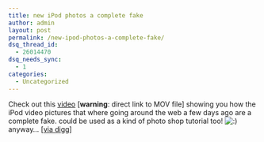 ```yaml
---
title: new iPod photos a complete fake
author: admin
layout: post
permalink: /new-ipod-photos-a-complete-fake/
dsq_thread_id:
  - 26014470
dsq_needs_sync:
  - 1
categories:
  - Uncategorized
---
```

Check out this [video][1] [**warning**: direct link to MOV file] showing you how the iPod video pictures that where going around the web a few days ago are a complete fake. could be used as a kind of photo shop tutorial too! <img src="http://blog.lotas-smartman.net/wp-includes/images/smilies/icon_smile.gif" alt=":)" class="wp-smiley" /> anyway&#8230; [[via digg][2]]

 [1]: http://web.mac.com/christianwedlock/iWeb/Christian/fake.mov
 [2]: http://digg.com/apple/Video_Showing_The_Making_Of_The_Fake_New_iPod_Photo